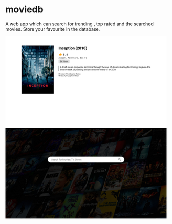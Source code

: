 # moviedb
A web app which can search for trending , top rated and the searched movies. Store your favourite in the database.

![](https://raw.githubusercontent.com/PacificPR/moviedb/3b44299949ec127d88948a9008cb3fe447a0d10a/img/inception.png)
![](https://raw.githubusercontent.com/PacificPR/moviedb/3b44299949ec127d88948a9008cb3fe447a0d10a/img/out.png)
